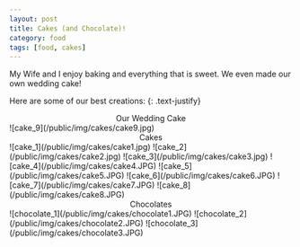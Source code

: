 ```yaml
---
layout: post
title: Cakes (and Chocolate)!
category: food
tags: [food, cakes]
---
```

My Wife and I enjoy baking and everything that is sweet.
We even made our own wedding cake!

Here are some of our best creations:
{: .text-justify}

<center>Our Wedding Cake</center>
![cake_9](/public/img/cakes/cake9.jpg)

<center>Cakes</center>
![cake_1](/public/img/cakes/cake1.jpg)
![cake_2](/public/img/cakes/cake2.jpg)
![cake_3](/public/img/cakes/cake3.jpg)
![cake_4](/public/img/cakes/cake4.JPG)
![cake_5](/public/img/cakes/cake5.JPG)
![cake_6](/public/img/cakes/cake6.JPG)
![cake_7](/public/img/cakes/cake7.JPG)
![cake_8](/public/img/cakes/cake8.JPG)


<center>Chocolates</center>
![chocolate_1](/public/img/cakes/chocolate1.JPG)
![chocolate_2](/public/img/cakes/chocolate2.JPG)
![chocolate_3](/public/img/cakes/chocolate3.JPG)